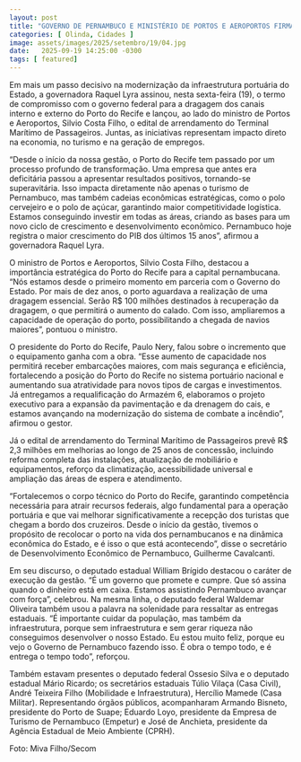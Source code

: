 ```yaml
---
layout: post
title: "GOVERNO DE PERNAMBUCO E MINISTÉRIO DE PORTOS E AEROPORTOS FIRMAM TERMO DE COMPROMISSO PARA INVESTIMENTOS EM DRAGAGEM E ARRENDAMENTO DO TERMINAL DE PASSAGEIROS DO PORTO DO RECIFE"
categories: [ Olinda, Cidades ]
image: assets/images/2025/setembro/19/04.jpg
date:   2025-09-19 14:25:00 -0300
tags: [ featured]
---
```

Em mais um passo decisivo na modernização da infraestrutura portuária do Estado, a governadora Raquel Lyra assinou, nesta sexta-feira (19), o termo de compromisso com o governo federal para a dragagem dos canais interno e externo do Porto do Recife e lançou, ao lado do ministro de Portos e Aeroportos, Silvio Costa Filho, o edital de arrendamento do Terminal Marítimo de Passageiros. Juntas, as iniciativas representam impacto direto na economia, no turismo e na geração de empregos.

“Desde o início da nossa gestão, o Porto do Recife tem passado por um processo profundo de transformação. Uma empresa que antes era deficitária passou a apresentar resultados positivos, tornando-se superavitária. Isso impacta diretamente não apenas o turismo de Pernambuco, mas também cadeias econômicas estratégicas, como o polo cervejeiro e o polo de açúcar, garantindo maior competitividade logística. Estamos conseguindo investir em todas as áreas, criando as bases para um novo ciclo de crescimento e desenvolvimento econômico. Pernambuco hoje registra o maior crescimento do PIB dos últimos 15 anos”, afirmou a governadora Raquel Lyra.

O ministro de Portos e Aeroportos, Silvio Costa Filho, destacou a importância estratégica do Porto do Recife para a capital pernambucana. “Nós estamos desde o primeiro momento em parceria com o Governo do Estado. Por mais de dez anos, o porto aguardava a realização de uma dragagem essencial. Serão R$ 100 milhões destinados à recuperação da dragagem, o que permitirá o aumento do calado. Com isso, ampliaremos a capacidade de operação do porto, possibilitando a chegada de navios maiores”, pontuou o ministro.

O presidente do Porto do Recife, Paulo Nery, falou sobre o incremento que o equipamento ganha com a obra. “Esse aumento de capacidade nos permitirá receber embarcações maiores, com mais segurança e eficiência, fortalecendo a posição do Porto do Recife no sistema portuário nacional e aumentando sua atratividade para novos tipos de cargas e investimentos. Já entregamos a requalificação do Armazém 6, elaboramos o projeto executivo para a expansão da pavimentação e da drenagem do cais, e estamos avançando na modernização do sistema de combate a incêndio”, afirmou o gestor. 

Já o edital de arrendamento do Terminal Marítimo de Passageiros prevê R$ 2,3 milhões em melhorias ao longo de 25 anos de concessão, incluindo reforma completa das instalações, atualização de mobiliário e equipamentos, reforço da climatização, acessibilidade universal e ampliação das áreas de espera e atendimento.

“Fortalecemos o corpo técnico do Porto do Recife, garantindo competência necessária para atrair recursos federais, algo fundamental para a operação portuária e que vai melhorar significativamente a recepção dos turistas que chegam a bordo dos cruzeiros. Desde o início da gestão, tivemos o propósito de recolocar o porto na vida dos pernambucanos e na dinâmica econômica do Estado, e é isso o que está acontecendo”, disse o secretário de Desenvolvimento Econômico de Pernambuco, Guilherme Cavalcanti. 

Em seu discurso, o deputado estadual William Brígido destacou o caráter de execução da gestão. “É um governo que promete e cumpre. Que só assina quando o dinheiro está em caixa. Estamos assistindo Pernambuco avançar com força”, celebrou. Na mesma linha, o deputado federal Waldemar Oliveira também usou a palavra na solenidade para ressaltar as entregas estaduais. “É importante cuidar da população, mas também da infraestrutura, porque sem infraestrutura e sem gerar riqueza não conseguimos desenvolver o nosso Estado. Eu estou muito feliz, porque eu vejo o Governo de Pernambuco fazendo isso. É obra o tempo todo, e é entrega o tempo todo”, reforçou.

Também estavam presentes o deputado federal Ossesio Silva e o deputado estadual Mário Ricardo; os secretários estaduais Túlio Vilaça (Casa Civil), André Teixeira Filho (Mobilidade e Infraestrutura), Hercílio Mamede (Casa Militar). Representando órgãos públicos, acompanharam Armando Bisneto, presidente do Porto de Suape; Eduardo Loyo, presidente da Empresa de Turismo de Pernambuco (Empetur) e José de Anchieta, presidente da Agência Estadual de Meio Ambiente (CPRH).

Foto: Miva Filho/Secom
